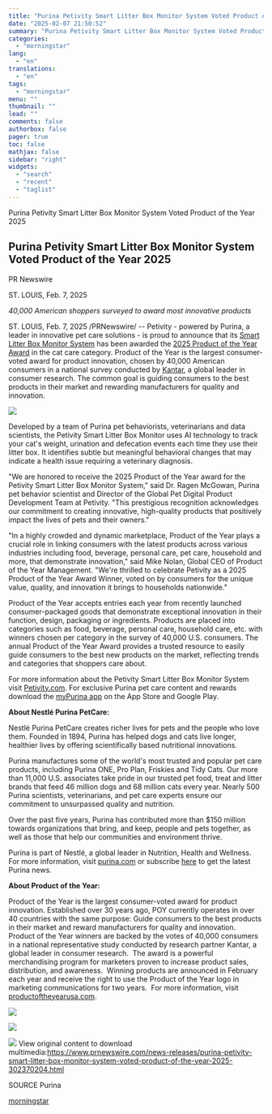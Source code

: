 ```yaml
---
title: "Purina Petivity Smart Litter Box Monitor System Voted Product of the Year 2025"
date: "2025-02-07 21:50:52"
summary: "Purina Petivity Smart Litter Box Monitor System Voted Product of the Year 2025 Purina Petivity Smart Litter Box Monitor System Voted Product of the Year 2025 PR Newswire ST. LOUIS, Feb. 7, 2025 40,000 American shoppers surveyed to award most innovative products ST. LOUIS, Feb. 7, 2025 /PRNewswire/ -- Petivity..."
categories:
  - "morningstar"
lang:
  - "en"
translations:
  - "en"
tags:
  - "morningstar"
menu: ""
thumbnail: ""
lead: ""
comments: false
authorbox: false
pager: true
toc: false
mathjax: false
sidebar: "right"
widgets:
  - "search"
  - "recent"
  - "taglist"
---
```


Purina Petivity Smart Litter Box Monitor System Voted Product of the Year 2025

Purina Petivity Smart Litter Box Monitor System Voted Product of the Year 2025
------------------------------------------------------------------------------

PR Newswire

ST. LOUIS, Feb. 7, 2025


*40,000 American shoppers surveyed to award most innovative products*

ST. LOUIS, Feb. 7, 2025 /PRNewswire/ -- Petivity - powered by Purina, a leader in innovative pet care solutions - is proud to announce that its [Smart Litter Box Monitor System](https://c212.net/c/link/?t=0&l=en&o=4356690-1&h=309205174&u=https%3A%2F%2Fwww.petivity.com%2Fproducts%2Fsmart-litter-box-monitor&a=Smart+Litter+Box+Monitor+System) has been awarded the [2025 Product of the Year Award](https://c212.net/c/link/?t=0&l=en&o=4356690-1&h=3619044086&u=https%3A%2F%2Fproductoftheyearusa.com%2Fabout%2F&a=2025+Product+of+the+Year+Award) in the cat care category. Product of the Year is the largest consumer-voted award for product innovation, chosen by 40,000 American consumers in a national survey conducted by [Kantar](https://c212.net/c/link/?t=0&l=en&o=4356690-1&h=2740691219&u=https%3A%2F%2Fc212.net%2Fc%2Flink%2F%3Ft%3D0%26l%3Den%26o%3D3072134-1%26h%3D1003386611%26u%3Dhttps%253A%252F%252Fwww.kantar.com%252Fabout%26a%3DKantar&a=Kantar), a global leader in consumer research. The common goal is guiding consumers to the best products in their market and rewarding manufacturers for quality and innovation.

[![](https://mma.prnewswire.com/media/2614049/Purina.jpg)](https://mma.prnewswire.com/media/2614049/Purina.html)

Developed by a team of Purina pet behaviorists, veterinarians and data scientists, the Petivity Smart Litter Box Monitor uses AI technology to track your cat's weight, urination and defecation events each time they use their litter box. It identifies subtle but meaningful behavioral changes that may indicate a health issue requiring a veterinary diagnosis.

"We are honored to receive the 2025 Product of the Year award for the Petivity Smart Litter Box Monitor System," said Dr. Ragen McGowan, Purina pet behavior scientist and Director of the Global Pet Digital Product Development Team at Petivity. "This prestigious recognition acknowledges our commitment to creating innovative, high-quality products that positively impact the lives of pets and their owners."

"In a highly crowded and dynamic marketplace, Product of the Year plays a crucial role in linking consumers with the latest products across various industries including food, beverage, personal care, pet care, household and more, that demonstrate innovation," said Mike Nolan, Global CEO of Product of the Year Management. "We're thrilled to celebrate Petivity as a 2025 Product of the Year Award Winner, voted on by consumers for the unique value, quality, and innovation it brings to households nationwide."

Product of the Year accepts entries each year from recently launched consumer-packaged goods that demonstrate exceptional innovation in their function, design, packaging or ingredients. Products are placed into categories such as food, beverage, personal care, household care, etc. with winners chosen per category in the survey of 40,000 U.S. consumers. The annual Product of the Year Award provides a trusted resource to easily guide consumers to the best new products on the market, reflecting trends and categories that shoppers care about.

For more information about the Petivity Smart Litter Box Monitor System visit [Petivity.com](https://c212.net/c/link/?t=0&l=en&o=4356690-1&h=90906513&u=https%3A%2F%2Fwww.petivity.com%2F&a=Petivity.com). For exclusive Purina pet care content and rewards download the [myPurina app](https://c212.net/c/link/?t=0&l=en&o=4356690-1&h=2779608840&u=https%3A%2F%2Fpurina.com%2Fmypurina-app&a=myPurina+app) on the App Store and Google Play.

**About Nestlé Purina PetCare:**

Nestlé Purina PetCare creates richer lives for pets and the people who love them. Founded in 1894, Purina has helped dogs and cats live longer, healthier lives by offering scientifically based nutritional innovations.

Purina manufactures some of the world's most trusted and popular pet care products, including Purina ONE, Pro Plan, Friskies and Tidy Cats. Our more than 11,000 U.S. associates take pride in our trusted pet food, treat and litter brands that feed 46 million dogs and 68 million cats every year. Nearly 500 Purina scientists, veterinarians, and pet care experts ensure our commitment to unsurpassed quality and nutrition.

Over the past five years, Purina has contributed more than $150 million towards organizations that bring, and keep, people and pets together, as well as those that help our communities and environment thrive.

Purina is part of Nestlé, a global leader in Nutrition, Health and Wellness. For more information, visit [purina.com](https://c212.net/c/link/?t=0&l=en&o=4356690-1&h=4059900777&u=https%3A%2F%2Fwww.purina.com%2F&a=purina.com) or subscribe [here](https://c212.net/c/link/?t=0&l=en&o=4356690-1&h=1670811963&u=https%3A%2F%2Fnewscenter.purina.com%2Femail-alerts&a=here) to get the latest Purina news.

**About Product of the Year:** 

Product of the Year is the largest consumer-voted award for product innovation. Established over 30 years ago, POY currently operates in over 40 countries with the same purpose: Guide consumers to the best products in their market and reward manufacturers for quality and innovation. Product of the Year winners are backed by the votes of 40,000 consumers in a national representative study conducted by research partner Kantar, a global leader in consumer research.  The award is a powerful merchandising program for marketers proven to increase product sales, distribution, and awareness.  Winning products are announced in February each year and receive the right to use the Product of the Year logo in marketing communications for two years.  For more information, visit [productoftheyearusa.com](https://c212.net/c/link/?t=0&l=en&o=4356690-1&h=3801261711&u=http%3A%2F%2Fwww.productoftheyearusa.com%2F&a=productoftheyearusa.com).

[![](https://mma.prnewswire.com/media/2614050/Purina.jpg)](https://mma.prnewswire.com/media/2614050/Purina.html)

[![](https://mma.prnewswire.com/media/2565943/Petivity_Logo__2024_Logo.jpg)](https://mma.prnewswire.com/media/2565943/Petivity_Logo__2024_Logo.html)

 ![](https://c212.net/c/img/favicon.png?sn=DA13095&sd=2025-02-07) View original content to download multimedia:<https://www.prnewswire.com/news-releases/purina-petivity-smart-litter-box-monitor-system-voted-product-of-the-year-2025-302370204.html>

SOURCE Purina

[morningstar](https://www.morningstar.com/news/pr-newswire/20250207da13095/purina-petivity-smart-litter-box-monitor-system-voted-product-of-the-year-2025)
